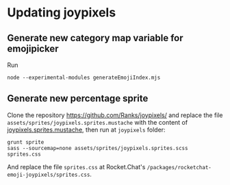 # Updating joypixels

## Generate new category map variable for emojipicker
Run
```
node --experimental-modules generateEmojiIndex.mjs
```

## Generate new percentage sprite
Clone the repository https://github.com/Ranks/joypixels/ and replace the file `assets/sprites/joypixels.sprites.mustache` with the content 
of [joypixels.sprites.mustache](joypixels.sprites.mustache), then run at `joypixels` folder:

```
grunt sprite
sass --sourcemap=none assets/sprites/joypixels.sprites.scss sprites.css
```

And replace the file `sprites.css` at Rocket.Chat's `/packages/rocketchat-emoji-joypixels/sprites.css`.
